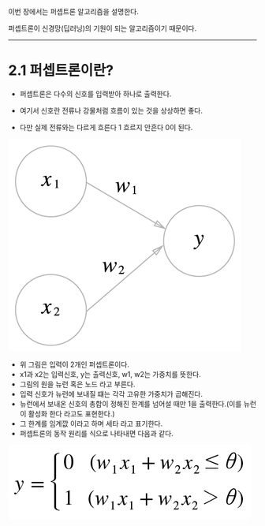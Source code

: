 이번 장에서는 퍼셉트론 알고리즘을 설명한다.

퍼셉트론이 신경망(딥러닝)의 기원이 되는 알고리즘이기 때문이다.


---
# 2.1 퍼셉트론이란?

- 퍼셉트론은 다수의 신호를 입력받아 하나로 출력한다.
- 여기서 신호란 전류나 강물처럼 흐름이 있는 것을 상상하면 좋다.

- 다만 실제 전류와는 다르게 흐른다 1 흐르지 안흔다 0이 된다.

![pic2-1](../deep-learning-from-scratch-master/deep-learning-from-scratch-master/equations_and_figures/deep_learning_images/fig%202-1.png)

- 위 그림은 입력이 2개인 퍼셉트론이다.
- x1과 x2는 입력신호, y는 출력신호, w1, w2는 가중치를 뜻한다.
- 그림의 원을 뉴런 혹은 노드 라고 부른다. 
- 입력 신호가 뉴런에 보내질 떄는 각각 고유한 가중치가 곱해진다.
- 뉴런에서 보내온 신호의 총합이 정해진 한계를 넘어설 때만 1을 출력한다.(이를 뉴런이 활성화 한다 라고도 표현한다.)
- 그 한계를 임계깞 이라고 하며 세타 라고 표기한다.
- 퍼셉트론의 동작 원리를 식으로 나타내면 다음과 같다.

![e2-1](../deep-learning-from-scratch-master/deep-learning-from-scratch-master/equations_and_figures/deep_learning_images/e%202.1.png)